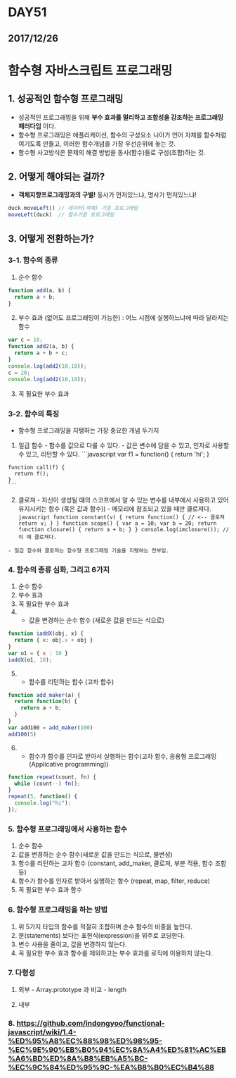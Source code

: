 # DAY51

## 2017/12/26

# 함수형 자바스크립트 프로그래밍

## 1. 성공적인 함수형 프로그래밍
  - 성공적인 프로그래밍을 위해 **부수 효과를 멀리하고 조합성을 강조하는 프로그래밍 패러다임** 이다.
  - 함수형 프로그래밍은 애플리케이션, 함수의 구성요소 나아가 언어 자체를 함수처럼 여기도록 만들고, 이러한 함수개념을 가장 우선순위에 놓는 것.
  - 함수형 사고방식은 문제의 해결 방법을 동사(함수)들로 구성(조합)하는 것.

## 2. 어떻게 해야되는 걸까?
  - **객체지향프로그래밍과의 구별!** 동사가 먼저있느냐, 명사가 먼저있느냐!
  ```javascript
  duck.moveLeft() // 데이터(객체) 기준 프로그래밍
  moveLeft(duck)  // 함수기준 프로그래밍
  ```

## 3. 어떻게 전환하는가?

### 3-1. 함수의 종류
  1) 순수 함수
  ```javascript
  function add(a, b) {
    return a + b;
  }
  ```
  2) 부수 효과 (없어도 프로그래밍이 가능한) : 어느 시점에 실행하느냐에 따라 달라지는 함수
  ```javascript
  var c = 10;
  function add2(a, b) {
    return a + b + c;
  }
  console.log(add2(10,10));
  c = 20;
  console.log(add2(10,10));
  ```
  3) 꼭 필요한 부수 효과

### 3-2. 함수의 특징
  - 함수형 프로그래밍을 지탱하는 가장 중요한 개념 두가지
  1) 일급 함수
    - 함수를 값으로 다룰 수 있다.
    - 값은 변수에 담을 수 있고, 인자로 사용할 수 있고, 리턴할 수 있다.
    ```javascript
    var f1 = function() {
      return 'hi';
    }

    function call(f) {
      return f();
    }
    ```

  2) 클로져
    - 자신이 생성될 떄의 스코프에서 알 수 있는 변수를 내부에서 사용하고 있어 유지시키는 함수 (혹은 값과 함수))
    - 메모리에 참조되고 있을 때만 클로져다.
    ```javascript
    function constant(v) {
      return function() { // <-- 클로져
        return v;
      }
    }
    function scope() {
      var a = 10;
      var b = 20;
      return function closure() {
        return a + b;
      }
    }
    console.log(imclosure()); //이 때 클로져다.
    ```

    - 일급 함수와 클로져는 함수형 프로그래밍 기술을 지탱하는 전부임.

### 4. 함수의 종류 심화, 그리고 6가지
  1) 순수 함수
  2) 부수 효과
  3) 꼭 필요한 부수 효과
  4) * 값을 변경하는 순수 함수 (새로운 값을 만드는 식으로)
  ```javascript
  function iaddX(obj, x) {
    return { x: obj.x + obj }
  }
  var o1 = { x : 10 }
  iaddX(o1, 10);
  ```
  5) * 함수를 리턴하는 함수 (고차 함수)
  ```javascript
  function add_maker(a) {
    return function(b) {
      return a + b;
    }
  }
  var add100 = add_maker(100)
  add100(5)
  ```
  6) * 함수가 함수를 인자로 받아서 실행하는 함수(고차 함수, 응용형 프로그래밍(Applicative programming))
  ```javascript
  function repeat(count, fn) {
    while (count--) fn();
  }
  repeat(5, function() {
    console.log("hi");
  });
  ```

### 5. 함수형 프로그래밍에서 사용하는 함수
  1) 순수 함수
  2) 값을 변경하는 순수 함수(새로운 값을 만드는 식으로, 불변성)
  3) 함수를 리턴하는 고차 함수 (constant, add_maker, 클로져, 부분 적용, 함수 조합 등)
  4) 함수가 함수를 인자로 받아서 실행하는 함수 (repeat, map, filter, reduce)
  5) 꼭 필요한 부수 효과 함수

### 6. 함수형 프로그래밍을 하는 방법
  1) 위 5가지 타입의 함수를 적절히 조합하며 순수 함수의 비중을 높인다.
  2) 문(statements) 보다는 표현식(expression)을 위주로 코딩한다.
  3) 변수 사용을 줄이고, 값을 변경하지 않는다.
  4) 꼭 필요한 부수 효과 함수를 제외하고는 부수 효과를 로직에 이용하지 않는다.

### 7. 다형성
  1) 외부
    - Array.prototype 과 비교
    - length

  2) 내부

### 8. https://github.com/indongyoo/functional-javascript/wiki/1.4-%ED%95%A8%EC%88%98%ED%98%95-%EC%9E%90%EB%B0%94%EC%8A%A4%ED%81%AC%EB%A6%BD%ED%8A%B8%EB%A5%BC-%EC%9C%84%ED%95%9C-%EA%B8%B0%EC%B4%88
